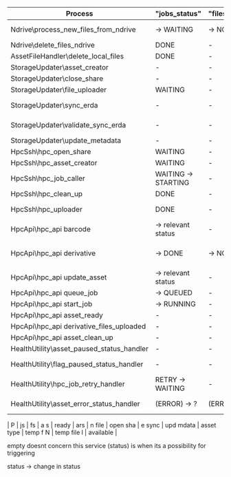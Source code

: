 | Process | "jobs_status" | "files_status" | "asset_size" | "hpc_ready" | "is_in_ars" | "has_new_file" | "has_open_share" | "erda_sync" | "update_metadata" | "asset_type" | "temporary_files_ndrive" | "temporary_files_local" | "available_for_services" |
|-------------|--------|----|----|----|---|----|----|-----|------|------|---|---|---|
| Ndrive\process_new_files_from_ndrive | -> WAITING | -> NONE | -> file size | -> NO | -> AWAIT -> NO | -> YES | -> NO | -> NO | -> NO | -> UNKNOWN | -> YES | -> YES | -> YES |
| Ndrive\delete_files_ndrive | DONE | - | - | - | YES | NO | - | YES | - | - | YES -> remove field | - | - |
| AssetFileHandler\delete_local_files | DONE | - | - | - | YES | NO | - | YES | - | - | - | YES -> remove field | - |
| StorageUpdater\asset_creator | - | - | not -1 | - | NO -> YES | -> YES | -> YES | - | - | - | - | - | YES |
| StorageUpdater\close_share | - | - | - | YES | - | NO | YES -> NO | YES | - | - | - | - | YES |
| StorageUpdater\file_uploader | WAITING | - | not -1 | - | - | YES -> AWAIT | YES | -> NO | - | - | - | - | YES |
| StorageUpdater\sync_erda | - | - | - | - | - | AWAIT | - | NO -> AWAIT | - | - | - | - | YES |
| StorageUpdater\validate_sync_erda | - | - | - | - | - | -> NO | YES -> NO | AWAIT -> YES | - | - | - | - | YES |
| StorageUpdater\update_metadata | - | - | - | - | - | - | - | - | YES -> NO | - | - | - | YES |
| HpcSsh\hpc_open_share | WAITING | - | - | NO | YES | NO | NO -> YES | YES | - | - | - | - | YES |
| HpcSsh\hpc_asset_creator | WAITING | - | - | NO -> AWAIT | YES | NO | YES | YES | - | - | - | - | YES |
| HpcSsh\hpc_job_caller | WAITING -> STARTING | - | - | YES | - | - | - | - | - | not DEVICE_TARGET | - | - | YES |
| HpcSsh\hpc_clean_up | DONE | - | - | YES | YES | - | - | YES | - | - | - | - | YES |
| HpcSsh\hpc_uploader | DONE | - | - | NO | YES | YES -> UPLOADING | YES | NO | - | - | - | - | YES |
| HpcApi\hpc_api barcode | -> relevant status | - | - | - | - | - | - | - | -> YES | UNKNOWN -> type status | - | - | - |
| HpcApi\hpc_api derivative | -> DONE | -> NONE | -> parent size + estimate size | -> YES | -> AWAIT -> NO | -> NO | -> NO | -> NO | -> NO | - | - | - | - |
| HpcApi\hpc_api update_asset | -> relevant status | - | - | - | - | - | - | - | -> YES | - | - | - | - |
| HpcApi\hpc_api queue_job | -> QUEUED | - | - | - | - | - | - | - | - | - | - | - | - |
| HpcApi\hpc_api start_job | -> RUNNING| - | - | - | - | - | - | - | - | - | - | - | - |
| HpcApi\hpc_api asset_ready | - | - | - | -> YES | - | - | - | - | - | - | - | - | - |
| HpcApi\hpc_api derivative_files_uploaded | - | - | - | - | - | -> AWAIT | - | - | - | - | - | - | - |
| HpcApi\hpc_api asset_clean_up | - | - | - | -> NO | - | - | - | - | - | - | - | - | - |
| HealthUtility\asset_paused_status_handler | - | - | - | - | - | - | - | - | - | - | - | - | PAUSED -> YES |
| HealthUtility\flag_paused_status_handler | - | - | - | (PAUSED) -> previous | (PAUSED) -> previous | (PAUSED) -> previous | (PAUSED) -> previous | (PAUSED) -> previous | (PAUSED) -> previous | - | - | - | - |
| HealthUtility\hpc_job_retry_handler | RETRY -> WAITING | - | - | - | - | - | - | - | - | - | - | - | - |
| HealthUtility\asset_error_status_handler | (ERROR) -> ? | (ERROR) -> ? | - | (ERROR) -> ? | (ERROR) -> ? | (ERROR) -> ? | (ERROR) -> ? | (ERROR) -> ? | (ERROR) -> ? | - | (ERROR) -> ? | (ERROR) -> ? | (ERROR) -> ? |

| P | js | fs | a s | ready | ars | n file | open sha | e sync | upd mdata | asset type | temp f N | temp file l | available |

empty doesnt concern this service 
(status) is when its a possibility for triggering

status -> change in status